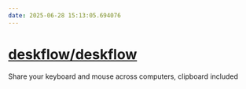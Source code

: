 ```yaml
---
date: 2025-06-28 15:13:05.694076
---
```


# [deskflow/deskflow](https://github.com/deskflow/deskflow)

Share your keyboard and mouse across computers, clipboard included